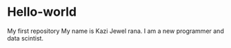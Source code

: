 # Hello-world
My first repository
My name is Kazi Jewel rana. I am a new programmer and data scintist.
